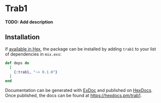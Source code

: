 # Trab1

**TODO: Add description**

## Installation

If [available in Hex](https://hex.pm/docs/publish), the package can be installed
by adding `trab1` to your list of dependencies in `mix.exs`:

```elixir
def deps do
  [
    {:trab1, "~> 0.1.0"}
  ]
end
```

Documentation can be generated with [ExDoc](https://github.com/elixir-lang/ex_doc)
and published on [HexDocs](https://hexdocs.pm). Once published, the docs can
be found at <https://hexdocs.pm/trab1>.

